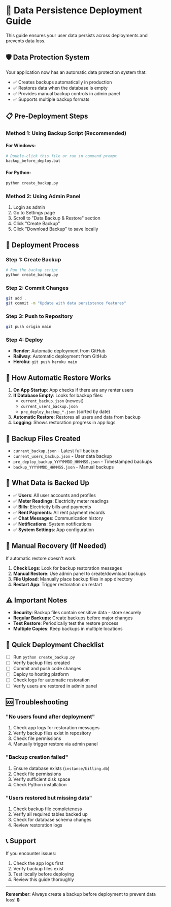 # 🚀 Data Persistence Deployment Guide

This guide ensures your user data persists across deployments and prevents data loss.

## 🛡️ Data Protection System

Your application now has an automatic data protection system that:
- ✅ Creates backups automatically in production
- ✅ Restores data when the database is empty
- ✅ Provides manual backup controls in admin panel
- ✅ Supports multiple backup formats

## 📋 Pre-Deployment Steps

### Method 1: Using Backup Script (Recommended)

#### For Windows:
```bash
# Double-click this file or run in command prompt
backup_before_deploy.bat
```

#### For Python:
```bash
python create_backup.py
```

### Method 2: Using Admin Panel
1. Login as admin
2. Go to Settings page
3. Scroll to "Data Backup & Restore" section
4. Click "Create Backup"
5. Click "Download Backup" to save locally

## 🚀 Deployment Process

### Step 1: Create Backup
```bash
# Run the backup script
python create_backup.py
```

### Step 2: Commit Changes
```bash
git add .
git commit -m "Update with data persistence features"
```

### Step 3: Push to Repository
```bash
git push origin main
```

### Step 4: Deploy
- **Render**: Automatic deployment from GitHub
- **Railway**: Automatic deployment from GitHub  
- **Heroku**: `git push heroku main`

## 🔄 How Automatic Restore Works

1. **On App Startup**: App checks if there are any renter users
2. **If Database Empty**: Looks for backup files:
   - `current_backup.json` (newest)
   - `current_users_backup.json` 
   - `pre_deploy_backup_*.json` (sorted by date)
3. **Automatic Restore**: Restores all users and data from backup
4. **Logging**: Shows restoration progress in app logs

## 📁 Backup Files Created

- `current_backup.json` - Latest full backup
- `current_users_backup.json` - User data backup
- `pre_deploy_backup_YYYYMMDD_HHMMSS.json` - Timestamped backups
- `backup_YYYYMMDD_HHMMSS.json` - Manual backups

## 💾 What Data is Backed Up

- ✅ **Users**: All user accounts and profiles
- ✅ **Meter Readings**: Electricity meter readings
- ✅ **Bills**: Electricity bills and payments
- ✅ **Rent Payments**: All rent payment records
- ✅ **Chat Messages**: Communication history
- ✅ **Notifications**: System notifications
- ✅ **System Settings**: App configuration

## 🔧 Manual Recovery (If Needed)

If automatic restore doesn't work:

1. **Check Logs**: Look for backup restoration messages
2. **Manual Restore**: Use admin panel to create/download backups
3. **File Upload**: Manually place backup files in app directory
4. **Restart App**: Trigger restoration on restart

## ⚠️ Important Notes

- **Security**: Backup files contain sensitive data - store securely
- **Regular Backups**: Create backups before major changes
- **Test Restore**: Periodically test the restore process
- **Multiple Copies**: Keep backups in multiple locations

## 🎯 Quick Deployment Checklist

- [ ] Run `python create_backup.py` 
- [ ] Verify backup files created
- [ ] Commit and push code changes
- [ ] Deploy to hosting platform
- [ ] Check logs for automatic restoration
- [ ] Verify users are restored in admin panel

## 🆘 Troubleshooting

### "No users found after deployment"
1. Check app logs for restoration messages
2. Verify backup files exist in repository
3. Check file permissions
4. Manually trigger restore via admin panel

### "Backup creation failed"
1. Ensure database exists (`instance/billing.db`)
2. Check file permissions
3. Verify sufficient disk space
4. Check Python installation

### "Users restored but missing data"
1. Check backup file completeness
2. Verify all required tables backed up
3. Check for database schema changes
4. Review restoration logs

## 📞 Support

If you encounter issues:
1. Check the app logs first
2. Verify backup files exist
3. Test locally before deploying
4. Review this guide thoroughly

---

**Remember**: Always create a backup before deployment to prevent data loss! 🔒
